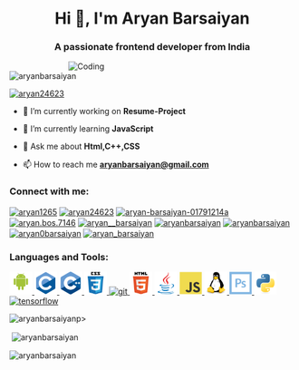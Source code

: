<h1 align="center">Hi 👋, I'm Aryan Barsaiyan</h1>
<h3 align="center">A passionate frontend developer from India</h3>
<img align="right" alt="Coding" width="400" src="https://cdn.dribbble.com/users/1162077/screenshots/3848914/programmer.gif">

<p align="left"> <img src="https://komarev.com/ghpvc/?username=aryanbarsaiyan&label=Profile%20views&color=0e75b6&style=flat" alt="aryanbarsaiyan" /> </p>

<p align="left"> <a href="https://twitter.com/aryan24623" target="blank"><img src="https://img.shields.io/twitter/follow/aryan24623?logo=twitter&style=for-the-badge" alt="aryan24623" /></a> </p>

- 🔭 I’m currently working on **Resume-Project**

- 🌱 I’m currently learning **JavaScript**

- 💬 Ask me about **Html,C++,CSS**

- 📫 How to reach me **aryanbarsaiyan@gmail.com**

<h3 align="left">Connect with me:</h3>
<p align="left">
<a href="https://codepen.io/aryan1265" target="blank"><img align="center" src="https://raw.githubusercontent.com/rahuldkjain/github-profile-readme-generator/master/src/images/icons/Social/codepen.svg" alt="aryan1265" height="30" width="40" /></a>
<a href="https://twitter.com/aryan24623" target="blank"><img align="center" src="https://raw.githubusercontent.com/rahuldkjain/github-profile-readme-generator/master/src/images/icons/Social/twitter.svg" alt="aryan24623" height="30" width="40" /></a>
<a href="https://linkedin.com/in/aryan-barsaiyan-01791214a" target="blank"><img align="center" src="https://raw.githubusercontent.com/rahuldkjain/github-profile-readme-generator/master/src/images/icons/Social/linked-in-alt.svg" alt="aryan-barsaiyan-01791214a" height="30" width="40" /></a>
<a href="https://fb.com/aryan.bos.7146" target="blank"><img align="center" src="https://raw.githubusercontent.com/rahuldkjain/github-profile-readme-generator/master/src/images/icons/Social/facebook.svg" alt="aryan.bos.7146" height="30" width="40" /></a>
<a href="https://instagram.com/aryan__barsaiyan" target="blank"><img align="center" src="https://raw.githubusercontent.com/rahuldkjain/github-profile-readme-generator/master/src/images/icons/Social/instagram.svg" alt="aryan__barsaiyan" height="30" width="40" /></a>
<a href="https://www.codechef.com/users/aryanbarsaiyan" target="blank"><img align="center" src="https://cdn.jsdelivr.net/npm/simple-icons@3.1.0/icons/codechef.svg" alt="aryanbarsaiyan" height="30" width="40" /></a>
<a href="https://www.hackerrank.com/aryanbarsaiyan" target="blank"><img align="center" src="https://raw.githubusercontent.com/rahuldkjain/github-profile-readme-generator/master/src/images/icons/Social/hackerrank.svg" alt="aryanbarsaiyan" height="30" width="40" /></a>
<a href="https://codeforces.com/profile/aryan0barsaiyan" target="blank"><img align="center" src="https://raw.githubusercontent.com/rahuldkjain/github-profile-readme-generator/master/src/images/icons/Social/codeforces.svg" alt="aryan0barsaiyan" height="30" width="40" /></a>
<a href="https://www.leetcode.com/aryan_barsaiyan" target="blank"><img align="center" src="https://raw.githubusercontent.com/rahuldkjain/github-profile-readme-generator/master/src/images/icons/Social/leet-code.svg" alt="aryan_barsaiyan" height="30" width="40" /></a>
</p>

<h3 align="left">Languages and Tools:</h3>
<p align="left"> <a href="https://developer.android.com" target="_blank" rel="noreferrer"> <img src="https://raw.githubusercontent.com/devicons/devicon/master/icons/android/android-original-wordmark.svg" alt="android" width="40" height="40"/> </a> <a href="https://www.cprogramming.com/" target="_blank" rel="noreferrer"> <img src="https://raw.githubusercontent.com/devicons/devicon/master/icons/c/c-original.svg" alt="c" width="40" height="40"/> </a> <a href="https://www.w3schools.com/cpp/" target="_blank" rel="noreferrer"> <img src="https://raw.githubusercontent.com/devicons/devicon/master/icons/cplusplus/cplusplus-original.svg" alt="cplusplus" width="40" height="40"/> </a> <a href="https://www.w3schools.com/css/" target="_blank" rel="noreferrer"> <img src="https://raw.githubusercontent.com/devicons/devicon/master/icons/css3/css3-original-wordmark.svg" alt="css3" width="40" height="40"/> </a> <a href="https://git-scm.com/" target="_blank" rel="noreferrer"> <img src="https://www.vectorlogo.zone/logos/git-scm/git-scm-icon.svg" alt="git" width="40" height="40"/> </a> <a href="https://www.w3.org/html/" target="_blank" rel="noreferrer"> <img src="https://raw.githubusercontent.com/devicons/devicon/master/icons/html5/html5-original-wordmark.svg" alt="html5" width="40" height="40"/> </a> <a href="https://www.java.com" target="_blank" rel="noreferrer"> <img src="https://raw.githubusercontent.com/devicons/devicon/master/icons/java/java-original.svg" alt="java" width="40" height="40"/> </a> <a href="https://developer.mozilla.org/en-US/docs/Web/JavaScript" target="_blank" rel="noreferrer"> <img src="https://raw.githubusercontent.com/devicons/devicon/master/icons/javascript/javascript-original.svg" alt="javascript" width="40" height="40"/> </a> <a href="https://www.linux.org/" target="_blank" rel="noreferrer"> <img src="https://raw.githubusercontent.com/devicons/devicon/master/icons/linux/linux-original.svg" alt="linux" width="40" height="40"/> </a> <a href="https://www.photoshop.com/en" target="_blank" rel="noreferrer"> <img src="https://raw.githubusercontent.com/devicons/devicon/master/icons/photoshop/photoshop-line.svg" alt="photoshop" width="40" height="40"/> </a> <a href="https://www.python.org" target="_blank" rel="noreferrer"> <img src="https://raw.githubusercontent.com/devicons/devicon/master/icons/python/python-original.svg" alt="python" width="40" height="40"/> </a> <a href="https://www.tensorflow.org" target="_blank" rel="noreferrer"> <img src="https://www.vectorlogo.zone/logos/tensorflow/tensorflow-icon.svg" alt="tensorflow" width="40" height="40"/> </a> </p>

p><img align="left" src="https://github-readme-stats.vercel.app/api/top-langs?username=aryanbarsaiyan&show_icons=true&locale=en&layout=compact" alt="aryanbarsaiyan" /></p>

<p>&nbsp;<img align="center" src="https://github-readme-stats.vercel.app/api?username=aryanbarsaiyan&show_icons=true&locale=en" alt="aryanbarsaiyan" /></p>



<p><img align="center" src="https://github-readme-streak-stats.herokuapp.com/?user=aryanbarsaiyan&" alt="aryanbarsaiyan" /></p>
